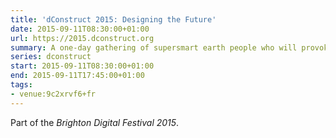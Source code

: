```yaml
---
title: 'dConstruct 2015: Designing the Future'
date: 2015-09-11T08:30:00+01:00
url: https://2015.dconstruct.org
summary: A one-day gathering of supersmart earth people who will provoke, entertain and stimulate you with their thoughts on this year’s theme of “Designing the Future”
series: dconstruct
start: 2015-09-11T08:30:00+01:00
end: 2015-09-11T17:45:00+01:00
tags:
- venue:9c2xrvf6+fr
---
```

Part of the *Brighton Digital Festival 2015*.
